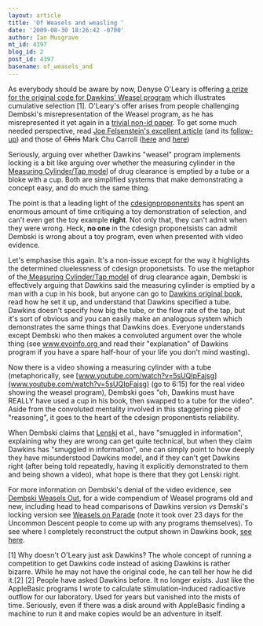 ```yaml
---
layout: article
title: 'Of Weasels and weasling '
date: '2009-08-30 18:26:42 -0700'
author: Ian Musgrave
mt_id: 4397
blog_id: 2
post_id: 4397
basename: of_weasels_and
---
```

As everybody should be aware by now, Denyse O'Leary is offering [a prize for the original code for Dawkins' Weasel program](http://pandasthumb.org/archives/2009/08/how-to-do-id-1.html) which illustrates cumulative selection \[1\]. O'Leary's offer arises from people challenging Dembski's misrepresentation of the Weasel program, as he has misrepresented it yet again in a [trivial non-id paper](http://msampler.wordpress.com/2009/08/19/dembski-and-marks-publish-trivial-id-paper/).  To get some much needed perspective, read [Joe Felsenstein's excellent article](http://pandasthumb.org/archives/2009/08/a-peer-reviewed.html) (and its [follow-up](http://pandasthumb.org/archives/2009/08/a-peer-reviewed-1.html)) and those of  ~~Chris~~ Mark Chu Carroll  ([here](http://scienceblogs.com/goodmath/2009/08/quick_critique_dembski_and_mar.php) and [here](http://scienceblogs.com/goodmath/2009/08/_a_brief_disclaimer_before.php))

Seriously, arguing over whether Dawkins "weasel" program implements locking is a bit like arguing over whether the measuring cylinder in the[ Measuring Cylinder/Tap model](http://www.icp.org.nz/html/drug_clearance_1.html) of drug clearance is emptied by a tube or a bloke with a cup. Both are simplified systems that make demonstrating a concept easy, and do much the same thing.

The point is that a leading light of the [cdesignproponentsits](http://www.google.com.au/url?q=http://pandasthumb.org/archives/2005/11/missing-link-cd.html&amp;ei=WDKaSpLzDMaIkAXrl_yrAg&amp;sa=X&amp;oi=spellmeleon_result&amp;resnum=1&amp;ct=result&amp;usg=AFQjCNEpme1kReMXcolju6pHIA5v6qxf9Q) has spent an enormous amount of time critiquing a toy demonstration of selection, and can't even get the toy example **right**. Not only that, they can't admit when they were wrong. Heck, **no one** in the  cdesign proponetsists can admit Dembski is wrong about a toy program, even when presented with video evidence. 

Let's emphasise this again. It's a non-issue except for the way it highlights the determined cluelessness of cdesign proponetsists. To use the metaphor of the[ Measuring Cylinder/Tap model](http://www.icp.org.nz/html/drug_clearance_1.html) of drug clearance again, Dembski is effectively arguing that Dawkins said the measuring cylinder is emptied by a man with a cup in his book, but anyone can go to [Dawkins original book](http://www.montana.edu/~wwwbi/staff/creel/bio405/dawkins%201986.pdf), read how he set it up, and understand that Dawkins specified a tube. Dawkins doesn't specify how big the tube, or the flow rate of the tap, but it's sort of obvious and you can easily make an analogous system which demonstrates the same things that Dawkins does. Everyone understands except Dembski who then makes a convoluted argument over the whole thing (see [www.evoinfo.org ](http://pandasthumb.org/archives/2009/03/www.evoinfo.org)and read their "explanation" of Dawkins program if you have a spare half-hour of your life you don't mind wasting).

Now there is a video showing a measuring cylinder with a tube (metaphorically, see [www.youtube.com/watch?v=5sUQIpFajsg](www.youtube.com/watch?v=5sUQIpFajsg) (go to 6:15) for the real video showing the weasel program), Dembski goes "oh, Dawkins must have REALLY have used a cup in his book, then swapped to a tube for the video". Aside from the convoluted mentality involved in this staggering piece of "reasoning", it goes to the heart of the cdesign proponentists reliability.

When Dembski claims that [Lenski](http://myxo.css.msu.edu/papers/nature2003/) et al., have "smuggled in information", explaining why they are wrong can get quite technical, but when they claim Dawkins has "smuggled in information", one can simply point to how deeply they have misunderstood Dawkins model, and if they can't get Dawkins right (after being told repeatedly, having it explicitly demonstrated to them and being shown a video), what hope is there that they got Lenski right.

For more information on Dembski's denial of the video evidence, see [Dembski Weasels Out](http://pandasthumb.org/archives/2009/03/dembski-weasels.html), for a wide compendium of Weasel programs old and new, including head to head comparisons of Dawkins version _vs_ Demski's locking version see [Weasels on Parade](http://pandasthumb.org/archives/2009/03/weasles-on-para.html) (note it took over 23 days for the Uncommon Descent people to come up with any programs themselves). To see where I completely reconstruct the output shown in Dawkins book, [see here](http://pandasthumb.org/archives/2009/03/weasles-on-para.html#comment-180871). 

\[1\] Why doesn't O'Leary just ask Dawkins? The whole concept of running a competition to get Dawkins code instead of asking Dawkins is rather bizarre. While he may not have the original code, he can tell her how he did it.\[2\]
\[2\] People have asked Dawkins before. It no longer exists. Just like the AppleBasic programs I wrote to calculate stimulation-induced radioactive outflow for our laboratory. Used for years but vanished into the mists of time. Seriously, even if there was a disk around with AppleBasic finding a machine to run it and make copies would be an adventure in itself.
